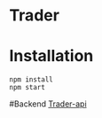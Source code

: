 # Trader

# Installation

```
npm install
npm start
```

#Backend
[Trader-api](https://github.com/Graudusk/trader-api/)
